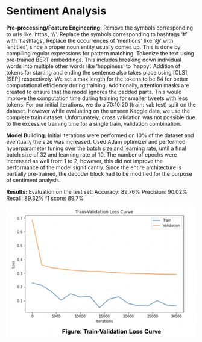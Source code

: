 # Sentiment Analysis

**Pre-processing/Feature Engineering:**
Remove the symbols corresponding to urls like ‘https’, ‘//’. Replace the symbols corresponding to hashtags ‘#’ with ‘hashtags’, Replace the occurrences of ‘mentions’ like ‘@’ with ‘entities’, since a proper noun entity usually comes up. This is done by compiling regular expressions for pattern matching. Tokenize the text using pre-trained BERT embeddings. This includes breaking down individual words into multiple other words like ‘happiness’ to ’happy’. Addition of tokens for starting and ending the sentence also takes place using [CLS], [SEP] respectively. We set a max length for the tokens to be 64 for better computational efficiency during training. Additionally, attention masks are created to ensure that the model ignores the padded parts. This would improve the computation time during training for smaller tweets with less tokens. For our initial iterations, we do a 70:10:20 (train: val: test) split  on the dataset. However while evaluating on the unseen Kaggle data, we use the complete train dataset. Unfortunately, cross validation was not possible due to the excessive training time for a single train, validation combination.

**Model Building:**
Initial iterations were performed on 10% of the dataset and eventually the size was increased. Used Adam optimizer and performed hyperparameter tuning over the batch size and learning rate, until a final batch size of 32 and learning rate of 10. The number of epochs were increased as well from 1 to 2, however, this did not improve the performance of the model significantly. Since the entire architecture is partially pre-trained, the decoder block had to be modified for the purpose of sentiment analysis.

**Results:**
Evaluation on the test set:
Accuracy:  89.76%
Precision:  90.02%
Recall:  89.32%
f1 score:  89.7%

![](images/Loss%20Curve.png)
